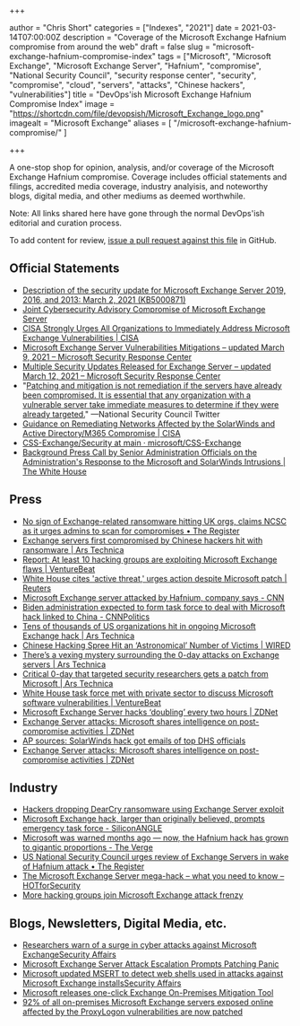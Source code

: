 +++

author = "Chris Short"
categories = ["Indexes", "2021"]
date = 2021-03-14T07:00:00Z
description = "Coverage of the Microsoft Exchange Hafnium compromise from around the web"
draft = false
slug = "microsoft-exchange-hafnium-compromise-index"
tags = ["Microsoft", "Microsoft Exchange", "Microsoft Exchange Server", "Hafnium", "compromise", "National Security Council", "security response center", "security", "compromise", "cloud", "servers", "attacks", "Chinese hackers", "vulnerabilities"]
title = "DevOps'ish Microsoft Exchange Hafnium Compromise Index"
image = "https://shortcdn.com/file/devopsish/Microsoft_Exchange_logo.png"
imagealt = "Microsoft Exchange"
aliases = [
    "/microsoft-exchange-hafnium-compromise/"
]

+++

A one-stop shop for opinion, analysis, and/or coverage of the Microsoft Exchange Hafnium compromise. Coverage includes official statements and filings, accredited media coverage, industry analyisis, and noteworthy blogs, digital media, and other mediums as deemed worthwhile.

Note: All links shared here have gone through the normal DevOps'ish editorial and curation process.

To add content for review, [issue a pull request against this file](https://github.com/chris-short/devopsish.com/blob/main/content/post/microsoft-exchange-Hafnium-compromise-index/index.md) in GitHub.

## Official Statements

* [Description of the security update for Microsoft Exchange Server 2019, 2016, and 2013: March 2, 2021 (KB5000871)](https://support.microsoft.com/en-us/topic/description-of-the-security-update-for-microsoft-exchange-server-2019-2016-and-2013-march-2-2021-kb5000871-9800a6bb-0a21-4ee7-b9da-fa85b3e1d23b)
* [Joint Cybersecurity Advisory Compromise of Microsoft Exchange Server](https://www.ic3.gov/Media/News/2021/210310.pdf)
* [CISA Strongly Urges All Organizations to Immediately Address Microsoft Exchange Vulnerabilities | CISA](https://us-cert.cisa.gov/ncas/current-activity/2021/03/08/cisa-strongly-urges-all-organizations-immediately-address)
* [Microsoft Exchange Server Vulnerabilities Mitigations – updated March 9, 2021 – Microsoft Security Response Center](https://msrc-blog.microsoft.com/2021/03/05/microsoft-exchange-server-vulnerabilities-mitigations-march-2021/)
* [Multiple Security Updates Released for Exchange Server – updated March 12, 2021 – Microsoft Security Response Center](https://msrc-blog.microsoft.com/2021/03/02/multiple-security-updates-released-for-exchange-server/)
* "[Patching and mitigation is not remediation if the servers have already been compromised. It is essential that any organization with a vulnerable server take immediate measures to determine if they were already targeted.](https://twitter.com/whnsc/status/1368275202883411975)" —National Security Council Twitter
* [Guidance on Remediating Networks Affected by the SolarWinds and Active Directory/M365 Compromise | CISA](https://us-cert.cisa.gov/ncas/current-activity/2021/03/09/guidance-remediating-networks-affected-solarwinds-and-active)
* [CSS-Exchange/Security at main · microsoft/CSS-Exchange](https://github.com/microsoft/CSS-Exchange/tree/main/Security)
* [Background Press Call by Senior Administration Officials on the Administration's Response to the Microsoft and SolarWinds Intrusions | The White House](https://www.whitehouse.gov/briefing-room/statements-releases/2021/03/12/background-press-call-by-senior-administration-officials-on-the-administrations-response-to-the-microsoft-and-solarwinds-intrusions/)

## Press

* [No sign of Exchange-related ransomware hitting UK orgs, claims NCSC as it urges admins to scan for compromises • The Register](https://www.theregister.com/2021/03/12/no_exchange_ransomware_uk_ncsc_hafnium/)
* [Exchange servers first compromised by Chinese hackers hit with ransomware | Ars Technica](https://arstechnica.com/gadgets/2021/03/ransomware-gangs-hijack-7000-exchange-servers-first-hit-by-chinese-hackers/)
* [Report: At least 10 hacking groups are exploiting Microsoft Exchange flaws | VentureBeat](https://venturebeat.com/2021/03/11/report-at-least-10-hacking-groups-are-exploiting-microsoft-exchange-flaws/)
* [White House cites 'active threat,' urges action despite Microsoft patch | Reuters](https://www.reuters.com/article/us-usa-cyber-microsoft-idUSKBN2AZ0OQ)
* [Microsoft Exchange server attacked by Hafnium, company says - CNN](https://www.cnn.com/2021/03/03/tech/microsoft-exchange-server-hafnium-china-intl-hnk/index.html)
* [Biden administration expected to form task force to deal with Microsoft hack linked to China - CNNPolitics](https://www.cnn.com/2021/03/06/politics/microsoft-hack-task-force/index.html)
* [Tens of thousands of US organizations hit in ongoing Microsoft Exchange hack | Ars Technica](https://arstechnica.com/gadgets/2021/03/tens-of-thousands-of-us-organizations-hit-in-ongoing-microsoft-exchange-hack/)
* [Chinese Hacking Spree Hit an ‘Astronomical’ Number of Victims | WIRED](https://www.wired.com/story/china-microsoft-exchange-server-hack-victims/)
* [There’s a vexing mystery surrounding the 0-day attacks on Exchange servers | Ars Technica](https://arstechnica.com/gadgets/2021/03/security-unicorn-exchange-server-0-days-were-exploited-by-6-apts/)
* [Critical 0-day that targeted security researchers gets a patch from Microsoft | Ars Technica](https://arstechnica.com/gadgets/2021/03/microsoft-patches-critical-0day-that-north-korea-used-to-target-researchers/)
* [White House task force met with private sector to discuss Microsoft software vulnerabilities | VentureBeat](https://venturebeat.com/2021/03/18/white-house-task-force-met-with-private-sector-to-discuss-microsoft-software-vulnerabilities/)
* [Microsoft Exchange Server hacks ‘doubling’ every two hours | ZDNet](https://www.zdnet.com/article/microsoft-exchange-server-hacks-doubling-every-two-hours/)
* [Exchange Server attacks: Microsoft shares intelligence on post-compromise activities | ZDNet](https://www.zdnet.com/article/exchange-server-attacks-microsoft-shares-intelligence-on-post-compromise-activities/)
* [AP sources: SolarWinds hack got emails of top DHS officials](https://apnews.com/article/solarwinds-hack-email-top-dhs-officials-8bcd4a4eb3be1f8f98244766bae70395)
* [Exchange Server attacks: Microsoft shares intelligence on post-compromise activities | ZDNet](https://www.zdnet.com/article/exchange-server-attacks-microsoft-shares-intelligence-on-post-compromise-activities/)

## Industry

* [Hackers dropping DearCry ransomware using Exchange Server exploit](https://www.hackread.com/hackers-dearcry-ransomware-exchange-server-exploit/)
* [Microsoft Exchange hack, larger than originally believed, prompts emergency task force - SiliconANGLE](https://siliconangle.com/2021/03/08/exchange-hack-larger-originally-believed-prompts-emergency-taskforce/)
* [Microsoft was warned months ago — now, the Hafnium hack has grown to gigantic proportions - The Verge](https://www.theverge.com/2021/3/8/22319934/microsoft-hafnium-hack-exchange-server-email-flaw-white-house)
* [US National Security Council urges review of Exchange Servers in wake of Hafnium attack • The Register](https://www.theregister.com/2021/03/08/us_national_security_council_says/)
* [The Microsoft Exchange Server mega-hack – what you need to know – HOTforSecurity](https://hotforsecurity.bitdefender.com/blog/the-microsoft-exchange-server-mega-hack-what-you-need-to-know-25442.html)
* [More hacking groups join Microsoft Exchange attack frenzy](https://www.bleepingcomputer.com/news/security/more-hacking-groups-join-microsoft-exchange-attack-frenzy/)

## Blogs, Newsletters, Digital Media, etc.

* [Researchers warn of a surge in cyber attacks against Microsoft ExchangeSecurity Affairs](https://securityaffairs.co/wordpress/115532/hacking/microsoft-exchange-servers-hacks.html)
* [Microsoft Exchange Server Attack Escalation Prompts Patching Panic](https://www.darkreading.com/attacks-breaches/microsoft-exchange-server-attack-escalation-prompts-patching-panic/d/d-id/1340349)
* [Microsoft updated MSERT to detect web shells used in attacks against Microsoft Exchange installsSecurity Affairs](https://securityaffairs.co/wordpress/115388/hacking/microsoft-msert-microsoft-exchange-attacks.html)
* [Microsoft releases one-click Exchange On-Premises Mitigation Tool](https://www.bleepingcomputer.com/news/microsoft/microsoft-releases-one-click-exchange-on-premises-mitigation-tool/)
* [92% of all on-premises Microsoft Exchange servers exposed online affected by the ProxyLogon vulnerabilities are now patched](https://securityaffairs.co/wordpress/115896/security/microsoft-exchange-patched.html)
